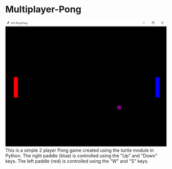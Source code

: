 # Multiplayer-Pong
![Diagram!](Interface.png "Interface")
This is a simple 2 player Pong game created using the turtle module in Python. The right paddle (blue) is controlled using the "Up" and "Down" keys. The left paddle (red) 
is controlled using the "W" and "S" keys.
